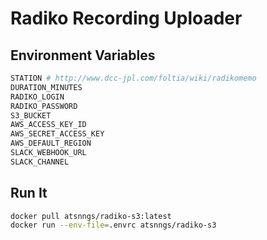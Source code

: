 Radiko Recording Uploader
=========================

Environment Variables
---------------------

```sh
STATION # http://www.dcc-jpl.com/foltia/wiki/radikomemo
DURATION_MINUTES
RADIKO_LOGIN
RADIKO_PASSWORD
S3_BUCKET
AWS_ACCESS_KEY_ID
AWS_SECRET_ACCESS_KEY
AWS_DEFAULT_REGION
SLACK_WEBHOOK_URL
SLACK_CHANNEL
```

Run It
------

```sh
docker pull atsnngs/radiko-s3:latest
docker run --env-file=.envrc atsnngs/radiko-s3
```



